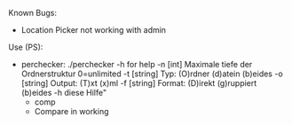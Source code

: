 Known Bugs:
- Location Picker not working with admin

Use (PS):
- perchecker:
  ./perchecker -h for help
    -n [int] Maximale tiefe der Ordnerstruktur 0=unlimited
    -t [string] Typ: (O)rdner (d)atein (b)eides
    -o [string] Output: (T)xt (x)ml
    -f [string] Format: (D)irekt (g)ruppiert (b)eides
    -h diese Hilfe"
  - comp
  -   Compare in working
